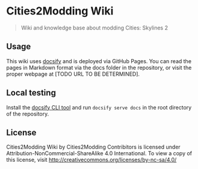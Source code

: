 # Cities2Modding Wiki

> Wiki and knowledge base about modding Cities: Skylines 2

## Usage

This wiki uses [docsify](https://github.com/docsifyjs/docsify) and is deployed via GitHub Pages. You can read the pages in Markdown format via the docs folder in the repository, or visit the proper webpage at [TODO URL TO BE DETERMINED].

## Local testing

Install the [docsify CLI tool](https://docsify.js.org/#/quickstart) and run `docsify serve docs` in the root directory of the repository.

## License

Cities2Modding Wiki by Cities2Modding Contribitors is licensed under Attribution-NonCommercial-ShareAlike 4.0 International. To view a copy of this license, visit http://creativecommons.org/licenses/by-nc-sa/4.0/